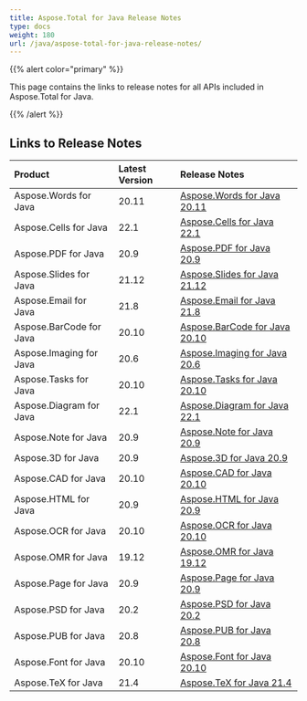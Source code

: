 ```yaml
---
title: Aspose.Total for Java Release Notes
type: docs
weight: 180
url: /java/aspose-total-for-java-release-notes/
---
```


{{% alert color="primary" %}}

This page contains the links to release notes for all APIs included in Aspose.Total for Java.

{{% /alert %}}

## **Links to Release Notes**

|**Product**|**Latest Version**|**Release Notes**|
| :- | :- | :- |
|Aspose.Words for Java|20.11|[Aspose.Words for Java 20.11](/words/java/aspose-words-for-java-20-11-release-notes/)|
|Aspose.Cells for Java|22.1|[Aspose.Cells for Java 22.1](/cells/java/aspose-cells-for-java-22-1-release-notes/)|
|Aspose.PDF for Java|20.9|[Aspose.PDF for Java 20.9](/pdf/java/aspose-pdf-for-java-20-9-release-notes/)|
|Aspose.Slides for Java|21.12|[Aspose.Slides for Java 21.12](/slides/java/aspose-slides-for-java-21-12-release-notes/)|
|Aspose.Email for Java|21.8|[Aspose.Email for Java 21.8](/email/java/aspose-email-for-java-21-8-release-notes/)|
|Aspose.BarCode for Java|20.10|[Aspose.BarCode for Java 20.10](/barcode/java/aspose-barcode-for-java-20-10-release-notes/)|
|Aspose.Imaging for Java|20.6|[Aspose.Imaging for Java 20.6](/imaging/java/aspose-imaging-for-java-20-6-release-notes/)|
|Aspose.Tasks for Java|20.10|[Aspose.Tasks for Java 20.10](/tasks/java/aspose-tasks-for-java-20-10-release-notes/)|
|Aspose.Diagram for Java|22.1|[Aspose.Diagram for Java 22.1](/diagram/java/aspose-diagram-for-java-22-1-release-notes/)|
|Aspose.Note for Java|20.9|[Aspose.Note for Java 20.9](/note/java/aspose-note-for-java-20-9-release-notes/)|
|Aspose.3D for Java|20.9|[Aspose.3D for Java 20.9](/3d/java/aspose-3d-for-java-20-9-release-notes/)|
|Aspose.CAD for Java|20.10|[Aspose.CAD for Java 20.10](/cad/java/aspose-cad-for-java-20-10-release-notes/)|
|Aspose.HTML for Java|20.9|[Aspose.HTML for Java 20.9](/html/java/aspose-html-for-java-20-9-release-notes/)|
|Aspose.OCR for Java|20.10|[Aspose.OCR for Java 20.10](/ocr/java/aspose-ocr-for-java-20-10-release-notes/)|
|Aspose.OMR for Java|19.12|[Aspose.OMR for Java 19.12](/omr/java/aspose-omr-for-java-19-12-release-notes/)|
|Aspose.Page for Java|20.9|[Aspose.Page for Java 20.9](/page/java/aspose-page-for-java-20-9-release-notes/)|
|Aspose.PSD for Java|20.2|[Aspose.PSD for Java 20.2](/psd/java/aspose-psd-for-java-20-2-release-notes/)|
|Aspose.PUB for Java|20.8|[Aspose.PUB for Java 20.8](/pub/java/aspose-pub-for-java-20-8-release-notes/)|
|Aspose.Font for Java|20.10|[Aspose.Font for Java 20.10](/font/java/aspose-font-for-java-20-10-release-notes/)|
|Aspose.TeX for Java|21.4|[Aspose.TeX for Java 21.4](/tex/java/aspose-tex-for-java-21-4-release-notes/)|
